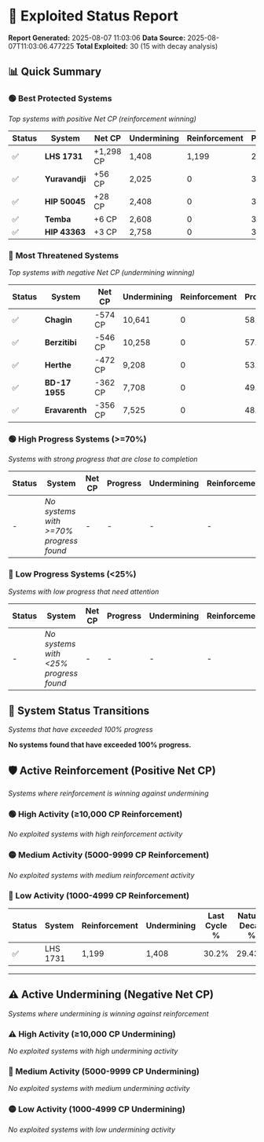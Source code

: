 # 🌟 Exploited Status Report

**Report Generated:** 2025-08-07 11:03:06
**Data Source:** 2025-08-07T11:03:06.477225
**Total Exploited:** 30 (15 with decay analysis)

## 📊 Quick Summary

### 🟢 **Best Protected Systems**
*Top systems with positive Net CP (reinforcement winning)*

| Status | System | Net CP | Undermining | Reinforcement | Progress |
|--------|--------|--------|-------------|---------------|----------|
| ✅ | **LHS 1731** | +1,298 CP | 1,408 | 1,199 | 29.8% |
| ✅ | **Yuravandji** | +56 CP | 2,025 | 0 | 31.4% |
| ✅ | **HIP 50045** | +28 CP | 2,408 | 0 | 32.6% |
| ✅ | **Temba** | +6 CP | 2,608 | 0 | 33.2% |
| ✅ | **HIP 43363** | +3 CP | 2,758 | 0 | 33.7% |

### 🔴 **Most Threatened Systems**
*Top systems with negative Net CP (undermining winning)*

| Status | System | Net CP | Undermining | Reinforcement | Progress |
|--------|--------|--------|-------------|---------------|----------|
| ✅ | **Chagin** | -574 CP | 10,641 | 0 | 58.4% |
| ✅ | **Berzitibi** | -546 CP | 10,258 | 0 | 57.2% |
| ✅ | **Herthe** | -472 CP | 9,208 | 0 | 53.9% |
| ✅ | **BD-17 1955** | -362 CP | 7,708 | 0 | 49.2% |
| ✅ | **Eravarenth** | -356 CP | 7,525 | 0 | 48.6% |

### 🟢 **High Progress Systems (>=70%)**
*Systems with strong progress that are close to completion*

| Status | System | Net CP | Progress | Undermining | Reinforcement |
|--------|--------|--------|----------|-------------|---------------|
| - | *No systems with >=70% progress found* | - | - | - | - |

### 🔴 **Low Progress Systems (<25%)**
*Systems with low progress that need attention*

| Status | System | Net CP | Progress | Undermining | Reinforcement |
|--------|--------|--------|----------|-------------|---------------|
| - | *No systems with <25% progress found* | - | - | - | - |
## 🔄 System Status Transitions
*Systems that have exceeded 100% progress*

**No systems found that have exceeded 100% progress.**

## 🛡️ Active Reinforcement (Positive Net CP)
*Systems where reinforcement is winning against undermining*

### 🟢 High Activity (≥10,000 CP Reinforcement)

*No exploited systems with high reinforcement activity*

### 🟡 Medium Activity (5000-9999 CP Reinforcement)

*No exploited systems with medium reinforcement activity*

### 🔴 Low Activity (1000-4999 CP Reinforcement)

| Status | System | Reinforcement | Undermining | Last Cycle % | Natural Decay % | Current Progress % | Current CP | Net CP | Activity |
|--------|--------|---------------|-------------|--------------|-----------------|-------------------|------------|--------|----------|
| ✅ | LHS 1731 | 1,199 | 1,408 | 30.2% | 29.43% | 29.8% | 104,300 | +1,298 | 🔵 Low Reinforcement |


---

## ⚠️ Active Undermining (Negative Net CP)
*Systems where undermining is winning against reinforcement*

### ⚠️ High Activity (≥10,000 CP Undermining)

*No exploited systems with high undermining activity*

### 🔶 Medium Activity (5000-9999 CP Undermining)

*No exploited systems with medium undermining activity*

### 🟡 Low Activity (1000-4999 CP Undermining)

*No exploited systems with low undermining activity*
